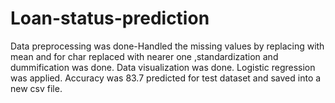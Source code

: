 # Loan-status-prediction
 Data preprocessing was done-Handled the missing values by replacing with mean and for char replaced with nearer one ,standardization and dummification was done. Data visualization was done. Logistic regression was applied. Accuracy was 83.7 predicted for test dataset and saved into a new csv file.
